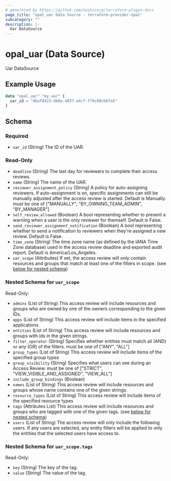 ```yaml
---
# generated by https://github.com/hashicorp/terraform-plugin-docs
page_title: "opal_uar Data Source - terraform-provider-opal"
subcategory: ""
description: |-
  Uar DataSource
---
```


# opal_uar (Data Source)

Uar DataSource

## Example Usage

```terraform
data "opal_uar" "my_uar" {
  uar_id = "4baf8423-db0a-4037-a4cf-f79c60cb67a5"
}
```

<!-- schema generated by tfplugindocs -->
## Schema

### Required

- `uar_id` (String) The ID of the UAR.

### Read-Only

- `deadline` (String) The last day for reviewers to complete their access reviews.
- `name` (String) The name of the UAR.
- `reviewer_assignment_policy` (String) A policy for auto-assigning reviewers. If auto-assignment is on, specific assignments can still be manually adjusted after the access review is started. Default is Manually. must be one of ["MANUALLY", "BY_OWNING_TEAM_ADMIN", "BY_MANAGER"]
- `self_review_allowed` (Boolean) A bool representing whether to present a warning when a user is the only reviewer for themself. Default is False.
- `send_reviewer_assignment_notification` (Boolean) A bool representing whether to send a notification to reviewers when they're assigned a new review. Default is False.
- `time_zone` (String) The time zone name (as defined by the IANA Time Zone database) used in the access review deadline and exported audit report. Default is America/Los_Angeles.
- `uar_scope` (Attributes) If set, the access review will only contain resources and groups that match at least one of the filters in scope. (see [below for nested schema](#nestedatt--uar_scope))

<a id="nestedatt--uar_scope"></a>
### Nested Schema for `uar_scope`

Read-Only:

- `admins` (List of String) This access review will include resources and groups who are owned by one of the owners corresponding to the given IDs.
- `apps` (List of String) This access review will include items in the specified applications
- `entities` (List of String) This access review will include resources and groups with ids in the given strings.
- `filter_operator` (String) Specifies whether entities must match all (AND) or any (OR) of the filters. must be one of ["ANY", "ALL"]
- `group_types` (List of String) This access review will include items of the specified group types
- `group_visibility` (String) Specifies what users can see during an Access Review. must be one of ["STRICT", "VIEW_VISIBLE_AND_ASSIGNED", "VIEW_ALL"]
- `include_group_bindings` (Boolean)
- `names` (List of String) This access review will include resources and groups whose name contains one of the given strings.
- `resource_types` (List of String) This access review will include items of the specified resource types
- `tags` (Attributes List) This access review will include resources and groups who are tagged with one of the given tags. (see [below for nested schema](#nestedatt--uar_scope--tags))
- `users` (List of String) The access review will only include the following users. If any users are selected, any entity filters will be applied to only the entities that the selected users have access to.

<a id="nestedatt--uar_scope--tags"></a>
### Nested Schema for `uar_scope.tags`

Read-Only:

- `key` (String) The key of the tag.
- `value` (String) The value of the tag.


